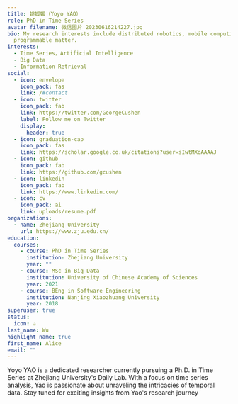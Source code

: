 ```yaml
---
title: 姚媛媛（Yoyo YAO）
role: PhD in Time Series
avatar_filename: 微信图片_20230616214227.jpg
bio: My research interests include distributed robotics, mobile computing and
  programmable matter.
interests:
  - Time Series，Artificial Intelligence
  - Big Data
  - Information Retrieval
social:
  - icon: envelope
    icon_pack: fas
    link: /#contact
  - icon: twitter
    icon_pack: fab
    link: https://twitter.com/GeorgeCushen
    label: Follow me on Twitter
    display:
      header: true
  - icon: graduation-cap
    icon_pack: fas
    link: https://scholar.google.co.uk/citations?user=sIwtMXoAAAAJ
  - icon: github
    icon_pack: fab
    link: https://github.com/gcushen
  - icon: linkedin
    icon_pack: fab
    link: https://www.linkedin.com/
  - icon: cv
    icon_pack: ai
    link: uploads/resume.pdf
organizations:
  - name: Zhejiang University
    url: https://www.zju.edu.cn/
education:
  courses:
    - course: PhD in Time Series
      institution: Zhejiang University
      year: ""
    - course: MSc in Big Data
      institution: University of Chinese Academy of Sciences
      year: 2021
    - course: BEng in Software Engineering
      institution: Nanjing Xiaozhuang University
      year: 2018
superuser: true
status:
  icon: ☕️
last_name: Wu
highlight_name: true
first_name: Alice
email: ""
---
```

Yoyo YAO is a dedicated researcher currently pursuing a Ph.D. in Time Series at Zhejiang University's Daily Lab. With a focus on time series analysis, Yao is passionate about unraveling the intricacies of temporal data. Stay tuned for exciting insights from Yao's research journey